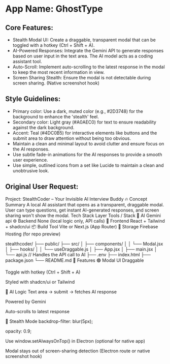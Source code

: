# **App Name**: GhostType

## Core Features:

- Stealth Modal UI: Create a draggable, transparent modal that can be toggled with a hotkey (Ctrl + Shift + A).
- AI-Powered Responses: Integrate the Gemini API to generate responses based on user input in the text area. The AI model acts as a coding assistant tool.
- Auto-Scroll: Implement auto-scrolling to the latest response in the modal to keep the most recent information in view.
- Screen Sharing Stealth: Ensure the modal is not detectable during screen sharing. (Native screenshot hook)

## Style Guidelines:

- Primary color: Use a dark, muted color (e.g., #2D3748) for the background to enhance the 'stealth' feel.
- Secondary color: Light gray (#A0AEC0) for text to ensure readability against the dark background.
- Accent: Teal (#4DC0B5) for interactive elements like buttons and the submit area to draw attention without being too obvious.
- Maintain a clean and minimal layout to avoid clutter and ensure focus on the AI responses.
- Use subtle fade-in animations for the AI responses to provide a smooth user experience.
- Use simple, outlined icons from a set like Lucide to maintain a clean and unobtrusive look.

## Original User Request:
Project: StealthCoder – Your Invisible AI Interview Buddy
🔥 Concept Summary
A local AI assistant that opens as a transparent, draggable modal.
User can type questions, get instant AI-generated responses, and screen sharing won't show the modal.
Tech Stack
Layer	Tools / Stack
🧠 AI	Gemini api
⚙️ Backend	None (local logic only, API calls)
🧩 Frontend	React + Tailwind + shadcn/ui
📦 Build Tool	Vite or Next.js (App Router)
💾 Storage	Firebase Hosting (for repo preview)

stealthcoder/
├── public/
├── src/
│   ├── components/
│   │   └── Modal.jsx
│   ├── hooks/
│   │   └── useDraggable.js
│   ├── App.jsx
│   ├── main.jsx
│   └── api.js  // Handles the API call to AI
├── .env
├── index.html
├── package.json
└── README.md
📐 Features
🟢 Modal UI
Draggable

Toggle with hotkey (Ctrl + Shift + A)

Styled with shadcn/ui or Tailwind

🧠 AI Logic
Text area → submit → fetches AI response

Powered by Gemini

Auto-scrolls to latest response

🧊 Stealth Mode
backdrop-filter: blur(5px);

opacity: 0.9;

Use window.setAlwaysOnTop() in Electron (optional for native app)

Modal stays out of screen-sharing detection (Electron route or native screenshot hook)
  